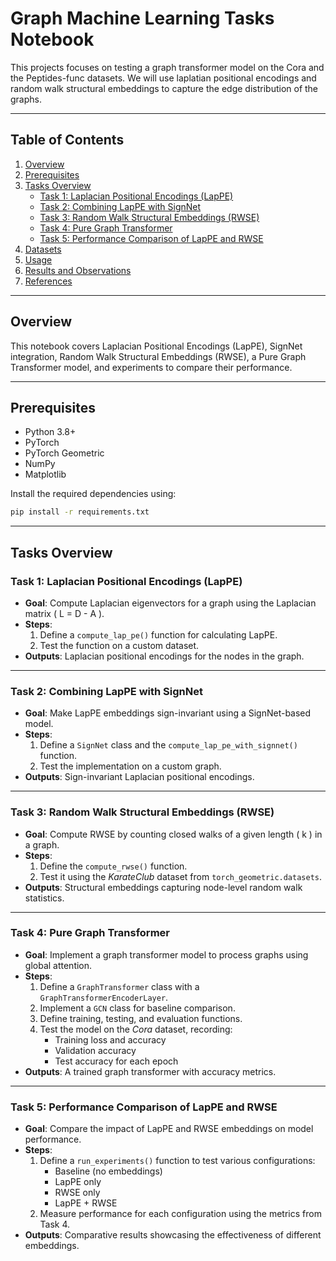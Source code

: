 # Graph Machine Learning Tasks Notebook

This projects focuses on testing a graph transformer model on the Cora and the Peptides-func datasets. We will use laplatian positional encodings and random walk structural embeddings to capture the edge distribution of the graphs.

---

## Table of Contents
1. [Overview](#overview)
2. [Prerequisites](#prerequisites)
3. [Tasks Overview](#tasks-overview)
    - [Task 1: Laplacian Positional Encodings (LapPE)](#task-1-laplacian-positional-encodings-lappe)
    - [Task 2: Combining LapPE with SignNet](#task-2-combining-lappe-with-signnet)
    - [Task 3: Random Walk Structural Embeddings (RWSE)](#task-3-random-walk-structural-embeddings-rwse)
    - [Task 4: Pure Graph Transformer](#task-4-pure-graph-transformer)
    - [Task 5: Performance Comparison of LapPE and RWSE](#task-5-performance-comparison-of-lappe-and-rwse)
4. [Datasets](#datasets)
5. [Usage](#usage)
6. [Results and Observations](#results-and-observations)
7. [References](#references)

---

## Overview

This notebook covers Laplacian Positional Encodings (LapPE), SignNet integration, Random Walk Structural Embeddings (RWSE), a Pure Graph Transformer model, and experiments to compare their performance.

---

## Prerequisites

- Python 3.8+
- PyTorch
- PyTorch Geometric
- NumPy
- Matplotlib

Install the required dependencies using:
```bash
pip install -r requirements.txt
```
---

## Tasks Overview

### Task 1: Laplacian Positional Encodings (LapPE)
- **Goal**: Compute Laplacian eigenvectors for a graph using the Laplacian matrix \( L = D - A \).
- **Steps**:
  1. Define a `compute_lap_pe()` function for calculating LapPE.
  2. Test the function on a custom dataset.
- **Outputs**: Laplacian positional encodings for the nodes in the graph.

---

### Task 2: Combining LapPE with SignNet
- **Goal**: Make LapPE embeddings sign-invariant using a SignNet-based model.
- **Steps**:
  1. Define a `SignNet` class and the `compute_lap_pe_with_signnet()` function.
  2. Test the implementation on a custom graph.
- **Outputs**: Sign-invariant Laplacian positional encodings.

---

### Task 3: Random Walk Structural Embeddings (RWSE)
- **Goal**: Compute RWSE by counting closed walks of a given length \( k \) in a graph.
- **Steps**:
  1. Define the `compute_rwse()` function.
  2. Test it using the *KarateClub* dataset from `torch_geometric.datasets`.
- **Outputs**: Structural embeddings capturing node-level random walk statistics.

---

### Task 4: Pure Graph Transformer
- **Goal**: Implement a graph transformer model to process graphs using global attention.
- **Steps**:
  1. Define a `GraphTransformer` class with a `GraphTransformerEncoderLayer`.
  2. Implement a `GCN` class for baseline comparison.
  3. Define training, testing, and evaluation functions.
  4. Test the model on the *Cora* dataset, recording:
      - Training loss and accuracy
      - Validation accuracy
      - Test accuracy for each epoch
- **Outputs**: A trained graph transformer with accuracy metrics.

---

### Task 5: Performance Comparison of LapPE and RWSE
- **Goal**: Compare the impact of LapPE and RWSE embeddings on model performance.
- **Steps**:
  1. Define a `run_experiments()` function to test various configurations:
      - Baseline (no embeddings)
      - LapPE only
      - RWSE only
      - LapPE + RWSE
  2. Measure performance for each configuration using the metrics from Task 4.
- **Outputs**: Comparative results showcasing the effectiveness of different embeddings.
